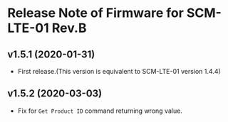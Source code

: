 # Release Note of Firmware for SCM-LTE-01 Rev.B

## v1.5.1 (2020-01-31)

* First release.(This version is equivalent to SCM-LTE-01 version 1.4.4)

## v1.5.2 (2020-03-03)

* Fix for `Get Product ID` command returning wrong value.

